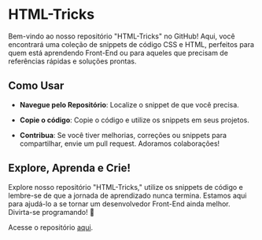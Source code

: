# HTML-Tricks

Bem-vindo ao nosso repositório "HTML-Tricks" no GitHub! Aqui, você encontrará uma coleção de snippets de código CSS e HTML, perfeitos para quem está aprendendo Front-End ou para aqueles que precisam de referências rápidas e soluções prontas.

## Como Usar

- **Navegue pelo Repositório**: Localize o snippet de que você precisa.

- **Copie o código**: Copie o código e utilize os snippets em seus projetos.

- **Contribua**: Se você tiver melhorias, correções ou snippets para compartilhar, envie um pull request. Adoramos colaborações!

## Explore, Aprenda e Crie!

Explore nosso repositório "HTML-Tricks," utilize os snippets de código e lembre-se de que a jornada de aprendizado nunca termina. Estamos aqui para ajudá-lo a se tornar um desenvolvedor Front-End ainda melhor. Divirta-se programando! 🚀

Acesse o repositório [aqui](https://github.com/josimarster/html-tricks).
